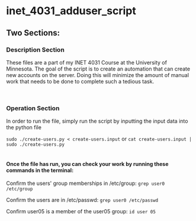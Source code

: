 # inet_4031_adduser_script

<h2>Two Sections:</h2>


<h3>Description Section</h3>
<p> These files are a part of my INET 4031 Course at the University of Minnesota. The goal of the script is to create an automation that can create new accounts on the server. Doing this will minimize the amount of manual work that needs to be done to complete such a tedious task. 
</p>

<br>

<h3>Operation Section</h3>
<p> In order to run the file, simply run the script by inputting the input data into the python file
</p>

```sudo ./create-users.py < create-users.input```
or
```cat create-users.input | sudo ./create-users.py```
<br>
<br>
<h4> Once the file has run, you can check your work by running these commands in the terminal: </h4>



Confirm the users' group memberships in /etc/group:
```grep user0 /etc/group```
<br>


Confirm the users are in /etc/passwd:
```grep user0 /etc/passwd```
<br>


Confirm user05 is a member of the user05 group:
```id user 05```


